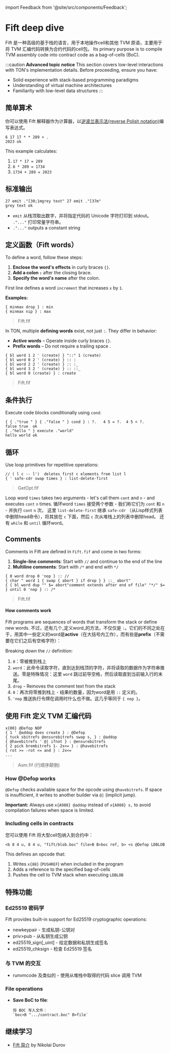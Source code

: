import Feedback from '@site/src/components/Feedback';

# Fift deep dive

Fift 是一种高级的基于栈的语言，用于本地操作cell和其他 TVM 原语，主要用于将 TVM 汇编代码转换为合约代码的cell包。 Its primary purpose is to compile TVM assembly code into contract code as a bag-of-cells (BoC).

:::caution
**Advanced topic notice**
This section covers low-level interactions with TON's implementation details. Before proceeding, ensure you have:

- Solid experience with stack-based programming paradigms
- Understanding of virtual machine architectures
- Familiarity with low-level data structures
  :::

## 简单算术

你可以使用 Fift 解释器作为计算器，以[逆波兰表示法(reverse Polish notation)](https://en.wikipedia.org/wiki/Reverse_Polish_notation)编写表达式。

```
6 17 17 * * 289 + .
2023 ok
```

This example calculates:

1. `17 * 17 = 289`
2. `6 * 289 = 1734`
3. `1734 + 289 = 2023`

## 标准输出

```
27 emit ."[30;1mgrey text" 27 emit ."[37m"
grey text ok
```

- `emit` 从栈顶取出数字，并将指定代码的 Unicode 字符打印到 stdout。
  `."..."` 打印常量字符串。
- `."..."` outputs a constant string

## 定义函数（Fift words）

To define a word, follow these steps:

1. **Enclose the word's effects** in curly braces `{}`.
2. **Add a colon `:`** after the closing brace.
3. **Specify the word's name** after the colon.

First line defines a word `increment` that increases `x` by `1`.

**Examples:**

```
{ minmax drop } : min
{ minmax nip } : max
```

> Fift.fif

In TON, multiple **defining words** exist, not just `:`. They differ in behavior:

- **Active words** – Operate inside curly braces `{}`.
- **Prefix words** – Do not require a trailing space .

```
{ bl word 1 2 ' (create) } "::" 1 (create)
{ bl word 0 2 ' (create) } :: :
{ bl word 2 2 ' (create) } :: :_
{ bl word 3 2 ' (create) } :: ::_
{ bl word 0 (create) } : create
```

> Fift.fif

## 条件执行

Execute code blocks conditionally using `cond`:

```
{ { ."true " } { ."false " } cond } : ?.   4 5 = ?.  4 5 < ?.
false true  ok
{ ."hello " } execute ."world"
hello world ok
```

## 循环

Use loop primitives for repetitive operations:

```
// ( l c -- l')  deletes first c elements from list l
{ ' safe-cdr swap times } : list-delete-first
```

> GetOpt.fif

Loop word `times` takes two arguments - let's call them `cont` and `n` - and executes `cont` `n` times.
循环word `times` 接受两个参数 - 我们称它们为 `cont` 和 `n` - 并执行 `cont` `n` 次。
这里 `list-delete-first` 继承 `safe-cdr` （从Lisp样式列表中删除head命令），将其放在 `c` 下面，然后 `c` 次从堆栈上的列表中删除head。
还有 `while` 和 `until` 循环word。

## Comments

Comments in Fift are defined in `Fift.fif` and come in two forms:

1. **Single-line comments**: Start with `//` and continue to the end of the line
2. **Multiline comments**: Start with `/*` and end with `*/`

```
{ 0 word drop 0 'nop } :: //
{ char " word 1 { swap { abort } if drop } } ::_ abort"
{ { bl word dup "" $= abort"comment extends after end of file" "*/" $= } until 0 'nop } :: /*
```

> Fift.fif

#### How comments work

Fift programs are sequences of words that transform the stack or define new words. 不过，还有几个_定义word_的方法，不仅仅是 `:`。它们的不同之处在于，用其中一些定义的word是**active**（在大括号内工作），而有些是**prefix**（不需要在它们之后有空格字符）：

Breaking down the `//` definition:

1. `0`：零被推到栈上
2. `word`：此命令读取字符，直到达到栈顶的字符，并将读取的数据作为字符串推送。零是特殊情况：这里 `word` 跳过前导空格，然后读取直到当前输入行的末尾。
3. `drop` - Removes the comment text from the stack
4. `0`：再次将零推到栈上 - 结果的数量，因为word是用 `::` 定义的。
5. `'nop` 推送执行令牌在调用时什么也不做。这几乎等同于 `{ nop }`。

## 使用 Fift 定义 TVM 汇编代码

```fift
x{00} @Defop NOP
{ 1 ' @addop does create } : @Defop
{ tuck sbitrefs @ensurebitrefs swap s, } : @addop
{ @havebitrefs ' @| ifnot } : @ensurebitrefs
{ 2 pick brembitrefs 1- 2x<= } : @havebitrefs
{ rot >= -rot <= and } : 2x<=
...
```

> Asm.fif (行顺序颠倒)

### How @Defop works

`@Defop` checks available space for the opcode using `@havebitrefs`. If space is insufficient, it writes to another builder via `@|` (implicit jump).

**Important:** Always use `x{A988} @addop` instead of `x{A988} s,` to avoid compilation failures when space is limited.

### Including cells in contracts

您可以使用 Fift 将大型cell包纳入到合约中：

```fift
<b 8 4 u, 8 4 u, "fift/blob.boc" file>B B>boc ref, b> <s @Defop LDBLOB
```

This defines an opcode that:

1. Writes `x{88}` (`PUSHREF`) when included in the program
2. Adds a reference to the specified bag-of-cells
3. Pushes the cell to TVM stack when executing `LDBLOB`

## 特殊功能

### Ed25519 密码学

Fift provides built-in support for Ed25519 cryptographic operations:

- newkeypair - 生成私钥-公钥对
- priv>pub   - 从私钥生成公钥
- ed25519_sign[_uint] - 给定数据和私钥生成签名
- ed25519_chksign     - 检查 Ed25519 签名

### 与 TVM 的交互

- runvmcode 及类似的 - 使用从堆栈中取得的代码 slice 调用 TVM

### File operations

- **Save BoC to file**:
  ```fift
  将 BOC 写入文件：
  `boc>B ".../contract.boc" B>file`
  ```

## 继续学习

- [Fift 简介](https://docs.ton.org/fiftbase.pdf) by Nikolai Durov

<Feedback />

